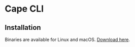 # Cape CLI

## Installation

Binaries are available for Linux and macOS. [Download here](https://github.com/capeprivacy/cape/releases).



